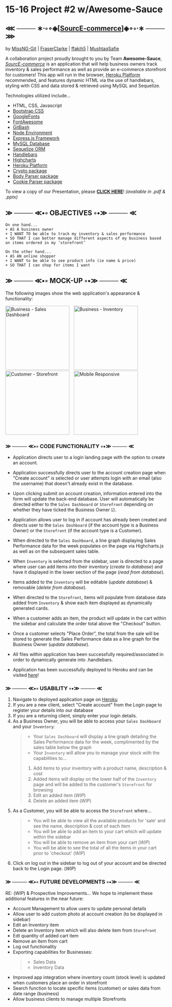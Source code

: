 # 15-16 Project #2 w/Awesome-Sauce

## ⋘ ──── ∗⋅◦∘◈\[[SourcE-commerce](https://murmuring-bastion-13699.herokuapp.com/)\]◈∘◦⋅∗ ──── ⋙

by [MissNG-Git](https://github.com/MissNG-Git) | [FraserClarke](https://github.com/FraserClarke/) | [ffakih5](https://github.com/ffakih5) | [MushtaqSafie](https://github.com/MushtaqSafie)

A collaboration project proudly brought to you by Team **Awesome-Sauce**, _[SourcE-commerce](https://murmuring-bastion-13699.herokuapp.com/)_ is an application that will help business owners track inventory & sales performance as well as provide an e-commerce storefront for customers! This app will run in the browser, [Heroku Platform](https://www.heroku.com/) recommended, and features dynamic HTML via the use of handlebars, styling with CSS and data stored & retrieved using MySQL and Sequelize.

Technologies utilized include...

- HTML, CSS, Javascript
- [Bootstrap CSS](https://getbootstrap.com/)
- [GoogleFonts](https://fonts.google.com/)
- [FontAwesome](https://fontawesome.com/)
- [GitBash](https://gitforwindows.org/)
- [Node Environment](https://nodejs.org/en/about/)
- [Express.js Framework](https://expressjs.com/)
- [MySQL Database](https://www.mysql.com/)
- [Sequelize ORM](https://sequelize.org/)
- [Handlebars](https://handlebarsjs.com/)
- [Highcharts](https://www.highcharts.com/)
- [Heroku Platform](https://www.heroku.com/)
- [Crypto package](https://www.npmjs.com/package/crypto-js)
- [Body Parser package](https://www.npmjs.com/package/body-parser)
- [Cookie Parser package](https://www.npmjs.com/package/cookie-parser)

To view a copy of our Presentation, please **[CLICK HERE](https://github.com/MissNG-Git/SourcE-commerce/tree/main/public)**!
_(available in .pdf & .pptx)_

## ≫ ──── ≪•◦ OBJECTIVES ◦•≫ ──── ≪

```
On one hand...
+ AS A business owner
+ I WANT TO be able to track my inventory & sales performance
+ SO THAT I can better manage different aspects of my business based on items ordered in my ‘storefront’

On the other hand...
+ AS AN online shopper
+ I WANT to be able to see product info (ie name & price)
+ SO THAT I can shop for items I want

```

## ≫ ──── ≪•◦ MOCK-UP ◦•≫ ──── ≪

The following images show the web application's appearance & functionality:

<p float="left">
    <img src="/public/assets/img/bApp_Sales.png" alt="Business - Sales Dashboard" width="200" style="margin-right: 10px;" />
    <img src="/public/assets/img/bApp_Inv.png" alt="Business - Inventory" width="200" style="margin-right: 10px;" />
    <img src="/public/assets/img/cApp.png" alt="Customer - Storefront" width="200" style="margin-right: 10px;" />
    <img src="/public/assets/img/appRes.png" alt="Mobile Responsive" width="200" style="margin-right: 10px;" />
</p>

### ≫ ──── ≪•◦ CODE FUNCTIONALITY ◦•≫ ──── ≪

- Application directs user to a login landing page with the option to create an account.

- Application successfully directs user to the account creation page when "Create account" is selected or user attempts login with an email (also the username) that doesn't already exist in the database.

- Upon clicking submit on account creation, information entered into the form will update the back-end database. User will automatically be directed either to the `Sales Dashboard` or `Storefront` depending on whether they have ticked the Business Owner ☑.

- Application allows user to log in if account has already been created and directs user to the `Sales Dashboard` (if the account type is a Business Owner) or the `Storefront` (if the account type is a Customer).

- When directed to the `Sales Dashboard`, a line graph displaying Sales Performance data for the week populates on the page via Highcharts.js as well as on the subsequent sales table.

- When `Inventory` is selected from the sidebar, user is directed to a page where user can add items into their inventory (_create to database_) and have it displayed in the lower section of the page (_read from database_).

- Items added to the `Inventory` will be editable (_update database_) & removable (_delete from database_).

- When directed to the `Storefront`, items will populate from database data added from `Inventory` & show each item displayed as dynamically generated cards.

- When a customer adds an item, the product will update in the cart within the sidebar and calculate the order total above the "Checkout" button.

- Once a customer selects "Place Order", the total from the sale will be stored to generate the Sales Performance data as a line graph for the Business Owner (_update database_).

- All files within application has been successfully required/associated in order to dynamically generate into .handlebars.

- Application has been successfully deployed to Heroku and can be visited [here](https://murmuring-bastion-13699.herokuapp.com/)!

### ≫ ──── ≪•◦ USABILITY ◦•≫ ──── ≪

1. Navigate to deployed application page on [Heroku](https://murmuring-bastion-13699.herokuapp.com/m)
2. If you are a new client, select "Create account" from the Login page to register your details into our database
3. If you are a returning client, simply enter your login details.
4. As a Business Owner, you will be able to access your `Sales Dashboard` and your `Inventory`:
   > - Your `Sales Dashboard` will display a line graph detailing the Sales Performance data for the week, complimented by the sales table below the graph
   > - Your `Inventory` will allow you to manage your stock with the capabilities to...
   >
   > 1. Add items to your inventory with a product name, description & cost
   > 2. Added items will display on the lower half of the `Inventory` page and will be added to the customer's `Storefront` for browsing
   > 3. Edit an added item (_WIP_)
   > 4. Delete an added item (_WIP_)
5. As a Customer, you will be able to access the `Storefront` where...
   > - You will be able to view all the available products for 'sale' and see the name, description & cost of each item
   > - You will be able to add an item to your cart which will update within the sidebar
   > - You will be able to remove an item from your cart (_WIP_)
   > - You will be able to see the total of all the items in your cart prior to 'checkout' (_WIP_)
6. Click on log out in the sidebar to log out of your account and be directed back to the Login page. (_WIP_)

### ≫ ──── ≪•◦ FUTURE DEVELOPMENTS ◦•≫ ──── ≪

RE: (_WIP_) & Prospective Improvements...
We hope to implement these additional features in the near future:

- Account Management to allow users to update personal details
- Allow user to add custom photo at account creation (to be displayed in sidebar)
- Edit an Inventory item
- Delete an Inventory item which will also delete item from `Storefront`
- Edt quantity of added cart item
- Remove an item from cart
- Log out functionality
- Exporting capabilities for Businesses:
  > - Sales Data
  > - Inventory Data
- Improved app integration where inventory count (stock level) is updated when customers place an order in storefront
- Search function to locate specific items (customer) or sales data from date range (business)
- Allow business clients to manage multiple Storefronts
